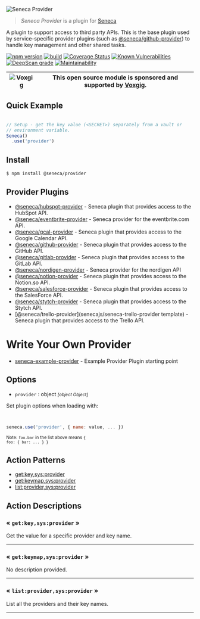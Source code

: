 ![Seneca Provider](http://senecajs.org/files/assets/seneca-logo.png)

> _Seneca Provider_ is a plugin for [Seneca](http://senecajs.org)


A plugin to support access to third party APIs. This is the base
plugin used by service-specific provider plugins (such as
[@seneca/github-provider](https://github.com/senecajs/seneca-github-provider))
to handle key management and other shared tasks.


[![npm version](https://img.shields.io/npm/v/@seneca/provider.svg)](https://npmjs.com/package/@seneca/provider)
[![build](https://github.com/senecajs/seneca-provider/actions/workflows/build.yml/badge.svg)](https://github.com/senecajs/seneca-provider/actions/workflows/build.yml)
[![Coverage Status](https://coveralls.io/repos/github/senecajs/seneca-provider/badge.svg?branch=main)](https://coveralls.io/github/senecajs/seneca-provider?branch=main)
[![Known Vulnerabilities](https://snyk.io/test/github/senecajs/seneca-provider/badge.svg)](https://snyk.io/test/github/senecajs/seneca-provider)
[![DeepScan grade](https://deepscan.io/api/teams/5016/projects/19459/branches/505694/badge/grade.svg)](https://deepscan.io/dashboard#view=project&tid=5016&pid=19459&bid=505694)
[![Maintainability](https://api.codeclimate.com/v1/badges/ee603417bbb953d35ebe/maintainability)](https://codeclimate.com/github/senecajs/seneca-provider/maintainability)

| ![Voxgig](https://www.voxgig.com/res/img/vgt01r.png) | This open source module is sponsored and supported by [Voxgig](https://www.voxgig.com). |
|---|---|


## Quick Example


```js

// Setup - get the key value (<SECRET>) separately from a vault or
// environment variable.
Seneca()
  .use('provider')


```

## Install

```sh
$ npm install @seneca/provider
```



## Provider Plugins

* [@seneca/hubspot-provider](senecajs/seneca-hubspot-provider) - Seneca plugin that provides access to the HubSpot API.
* [@seneca/eventbrite-provider](senecajs/seneca-eventbrite-provider) - Seneca provider for the eventbrite.com API.
* [@seneca/gcal-provider](senecajs/seneca-gcal-provider) - Seneca plugin that provides access to the Google Calendar API.
* [@seneca/github-provider](senecajs/seneca-github-provider) - Seneca plugin that provides access to the GitHub API.
* [@seneca/gitlab-provider](senecajs/seneca-gitlab-provider) - Seneca plugin that provides access to the GitLab API.
* [@seneca/nordigen-provider](senecajs/seneca-nordigen-provider) - Seneca provider for the nordigen API
* [@seneca/notion-provider](senecajs/seneca-notion-provider) - Seneca plugin that provides access to the Notion.so API.
* [@seneca/salesforce-provider](senecajs/seneca-salesforce-provider) - Seneca plugin that provides access to the SalesForce API.
* [@seneca/stytch-provider](senecajs/seneca-stytch-provider) - Seneca plugin that provides access to the Stytch API.
* [@seneca/trello-provider](senecajs/seneca-trello-provider template) - Seneca plugin that provides access to the Trello API.


# Write Your Own Provider


* [seneca-example-provider](github.com/senecajs/seneca-eventbrite-provider) - Example Provider Plugin starting point


<!--START:options-->


## Options

* `provider` : object <i><small>[object Object]</small></i>


Set plugin options when loading with:
```js


seneca.use('provider', { name: value, ... })


```


<small>Note: <code>foo.bar</code> in the list above means 
<code>{ foo: { bar: ... } }</code></small> 



<!--END:options-->

<!--START:action-list-->


## Action Patterns

* [get:key,sys:provider](#-getkeysysprovider-)
* [get:keymap,sys:provider](#-getkeymapsysprovider-)
* [list:provider,sys:provider](#-listprovidersysprovider-)


<!--END:action-list-->

<!--START:action-desc-->


## Action Descriptions

### &laquo; `get:key,sys:provider` &raquo;

Get the value for a specific provider and key name.



----------
### &laquo; `get:keymap,sys:provider` &raquo;

No description provided.



----------
### &laquo; `list:provider,sys:provider` &raquo;

List all the providers and their key names.



----------


<!--END:action-desc-->
